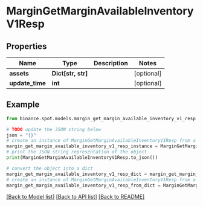 # MarginGetMarginAvailableInventoryV1Resp


## Properties

Name | Type | Description | Notes
------------ | ------------- | ------------- | -------------
**assets** | **Dict[str, str]** |  | [optional] 
**update_time** | **int** |  | [optional] 

## Example

```python
from binance.spot.models.margin_get_margin_available_inventory_v1_resp import MarginGetMarginAvailableInventoryV1Resp

# TODO update the JSON string below
json = "{}"
# create an instance of MarginGetMarginAvailableInventoryV1Resp from a JSON string
margin_get_margin_available_inventory_v1_resp_instance = MarginGetMarginAvailableInventoryV1Resp.from_json(json)
# print the JSON string representation of the object
print(MarginGetMarginAvailableInventoryV1Resp.to_json())

# convert the object into a dict
margin_get_margin_available_inventory_v1_resp_dict = margin_get_margin_available_inventory_v1_resp_instance.to_dict()
# create an instance of MarginGetMarginAvailableInventoryV1Resp from a dict
margin_get_margin_available_inventory_v1_resp_from_dict = MarginGetMarginAvailableInventoryV1Resp.from_dict(margin_get_margin_available_inventory_v1_resp_dict)
```
[[Back to Model list]](../README.md#documentation-for-models) [[Back to API list]](../README.md#documentation-for-api-endpoints) [[Back to README]](../README.md)


